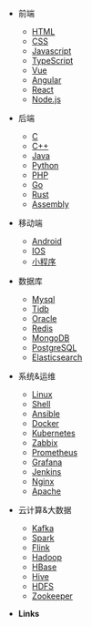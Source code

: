 * 前端
  * [HTML](pages/Frontend/Html/Index.md)
  * [CSS](pages/Frontend/Css/Index.md)
  * [Javascript](pages/Frontend/Javascript/Index.md)
  * [TypeScript](pages/Frontend/TypeScript/Index.md)
  * [Vue](pages/Frontend/Vue/Index.md)
  * [Angular](pages/Frontend/Angular/Index.md)
  * [React](pages/Frontend/React/Index.md)
  * [Node.js](pages/Frontend/NodeJs/Index.md)



* 后端
  * [C](pages/Backend/C/Index.md)
  * [C++](pages/Backend/C++/Index.md)
  * [Java](pages/Backend/Java/Index.md)
  * [Python](pages/Backend/Python/Index.md)
  * [PHP](pages/Backend/PHP/Index.md)
  * [Go](pages/Backend/Go/Index.md)
  * [Rust](pages/Backend/Rust/Index.md)
  * [Assembly](pages/Backend/Assembly/Index.md)



* 移动端
  * [Android](pages/Android/Index.md)
  * [IOS](pages/Mobile/Index.md)
  * [小程序](pages/Mobile/小程序/Index.md)



* 数据库
  * [Mysql](pages/Mysql/Index.md)
  * [Tidb](pages/Tidb/Index.md)
  * [Oracle](pages/Oracle/Index.md)
  * [Redis](pages/Redis/Index.md)
  * [MongoDB](pages/MongoDB/Index.md)
  * [PostgreSQL](pages/PostgreSQL/Index.md)
  * [Elasticsearch](pages/Elasticsearch/Index.md)




* 系统&运维
  * [Linux](pages/Linux/Index.md)
  * [Shell](pages/Shell/Index.md)
  * [Ansible](pages/Ansible/Index.md)
  * [Docker](pages/Docker/Index.md)
  * [Kubernetes](pages/Kubernetes/Index.md)
  * [Zabbix](pages/Zabbix/Index.md)
  * [Prometheus](pages/Prometheus/Index.md)
  * [Grafana](pages/Grafana/Index.md)
  * [Jenkins](pages/Jenkins/Index.md)
  * [Nginx](pages/Nginx/Index.md)
  * [Apache](pages/Apache/Index.md)



* 云计算&大数据
  * [Kafka](pages/Kafka/Index.md)
  * [Spark](pages/Spark/Index.md)
  * [Flink](pages/Flink/Index.md)
  * [Hadoop](pages/Hadoop/Index.md)
  * [HBase](pages/HBase/Index.md)
  * [Hive](pages/Hive/Index.md)
  * [HDFS](pages/HDFS/Index.md)
  * [Zookeeper](pages/Zookeeper/Index.md)








- **Links**

